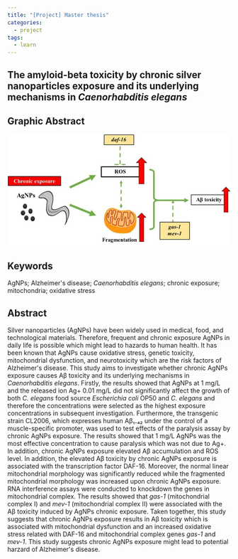 ```yaml
---
title: "[Project] Master thesis"
categories:
  - project
tags:
  - learn
---
```

## The amyloid-beta toxicity by chronic silver nanoparticles exposure and its underlying mechanisms in *Caenorhabditis elegans*

## Graphic Abstract
![](/assets/images/master_thesis_2.jpg)

## Keywords 
AgNPs; Alzheimer's disease; *Caenorhabditis elegans*; chronic exposure; mitochondria; oxidative stress

## Abstract
Silver nanoparticles (AgNPs) have been widely used in medical, food, and technological materials. Therefore, frequent and chronic exposure AgNPs in daily life is possible which might lead to hazards to human health. It has been known that AgNPs cause oxidative stress, genetic toxicity, mitochondrial dysfunction, and neurotoxicity which are the risk factors of Alzheimer's disease. This study aims to investigate whether chronic AgNPs exposure causes Aβ toxicity and its underlying mechanisms in *Caenorhabditis elegans*. Firstly, the results showed that AgNPs at 1 mg/L and the released ion Ag+ 0.01 mg/L did not significantly affect the growth of both *C. elegans* food source *Escherichia coli* OP50 and *C. elegans* and therefore the concentrations were selected as the highest exposure concentrations in subsequent investigation. Furthermore, the transgenic strain CL2006, which expresses human Aβ₁₋₄₂ under the control of a muscle-specific promoter, was used to test effects of the paralysis assay by chronic AgNPs exposure. The results showed that 1 mg/L AgNPs was the most effective concentration to cause paralysis which was not due to Ag+. In addition, chronic AgNPs exposure elevated Aβ accumulation and ROS level. In addition, the elevated Aβ toxicity by chronic AgNPs exposure is associated with the transcription factor DAF-16. Moreover, the normal linear mitochondrial morphology was significantly reduced while the fragmented mitochondrial morphology was increased upon chronic AgNPs exposure. RNA interference assays were conducted to knockdown the genes in mitochondrial complex. The results showed that *gas-1* (mitochondrial complex I) and *mev-1* (mitochondrial complex II) were associated with the Aβ toxicity induced by AgNPs chronic exposure. Taken together, this study suggests that chronic AgNPs exposure results in Aβ toxicity which is associated with mitochondrial dysfunction and an increased oxidative stress related with DAF-16 and mitochondrial complex genes *gas-1* and *mev-1*. This study suggests chronic AgNPs exposure might lead to potential harzard of Alzheimer's disease.




